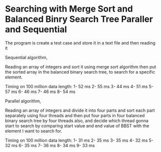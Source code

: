 # Searching with Merge Sort and Balanced Binry Search Tree Paraller and Sequential

The program is create a test case and store it in a text file and then reading it


Sequential algorithm,

Reading an array of integers and sort it using merge sort
algorithm then put the sorted array in the balanced binary search
tree, to search for a specific element.

Timing on 100 million data length:
1- 52 ms
2- 55 ms
3- 44 ms
4- 51 ms
5- 57 ms
6- 46 ms
7- 46 ms
8- 54 ms


Parallel algorithm,

Reading an array of integers and divide it into four parts and sort each
part separately using four threads and then put four parts in four
balanced binary search tree by four threads also, and decide which
thread gonna start to search by comparing start value and end value
of BBST with the element I want to search for.

Timing on 100 million data length:
1- 31 ms
2- 35 ms
3- 35 ms
4- 32 ms
5- 32 ms
6- 35 ms
7- 36 ms
8- 34 ms
9- 33 ms
